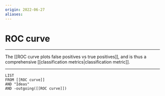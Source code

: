 ```yaml
---
origin: 2022-06-27
aliases: 
---
```

# ROC curve
---
The [[ROC curve plots false positives vs true positives]], and is thus a comprehensive [[classification metrics|classification metric]].

---
```dataview
LIST 
FROM [[ROC curve]]
AND "Ideas"
AND -outgoing([[ROC curve]])
```

